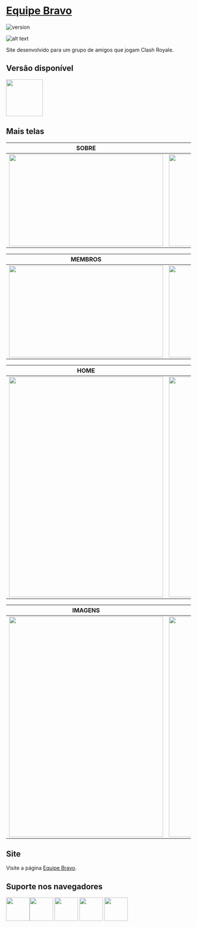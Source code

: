 # [Equipe Bravo](https://www.felipesales.com.br/equipebravo)

![version](https://img.shields.io/badge/version-1.0.0-blue.svg)

![alt text](https://uploaddeimagens.com.br/images/001/970/300/original/1.jpg "tela")

Site desenvolvido para um grupo de amigos que jogam Clash Royale.

## Versão disponível

<img src="https://upload.wikimedia.org/wikipedia/commons/thumb/6/61/HTML5_logo_and_wordmark.svg/1200px-HTML5_logo_and_wordmark.svg.png" width="100" height="100" />

## Mais telas

| SOBRE | IMAGENS |
| --- | --- |
| <img src="https://uploaddeimagens.com.br/images/001/970/302/original/2.jpg" width="420" height="250" /> | <img src="https://uploaddeimagens.com.br/images/001/970/303/original/3.jpg" width="420" height="250" />

| MEMBROS | CONTATO |
| --- | --- |
| <img src="https://uploaddeimagens.com.br/images/001/970/306/original/7.jpg" width="420" height="250" /> | <img src="https://uploaddeimagens.com.br/images/001/970/305/original/5.jpg" width="420" height="250" />

| HOME | SOBRE |
| --- | --- |
| <img src="https://uploaddeimagens.com.br/images/001/970/307/original/10.jpg" width="420" height="600" /> | <img src="https://uploaddeimagens.com.br/images/001/970/308/original/11.jpg" width="420" height="600" />

| IMAGENS | CONTATO |
| --- | --- |
| <img src="https://uploaddeimagens.com.br/images/001/970/309/original/16.jpg" width="420" height="600" /> | <img src="https://uploaddeimagens.com.br/images/001/970/310/original/14.jpg" width="420" height="600" />

## Site

Visite a página [Equipe Bravo](https://www.felipesales.com.br/equipebravo).

## Suporte nos navegadores

<img src="https://s3.amazonaws.com/creativetim_bucket/github/browser/chrome.png" width="64" height="64"><img src="https://s3.amazonaws.com/creativetim_bucket/github/browser/firefox.png" width="64" height="64"> <img src="https://s3.amazonaws.com/creativetim_bucket/github/browser/edge.png" width="64" height="64"> <img src="https://s3.amazonaws.com/creativetim_bucket/github/browser/safari.png" width="64" height="64"> <img src="https://s3.amazonaws.com/creativetim_bucket/github/browser/opera.png" width="64" height="64">
